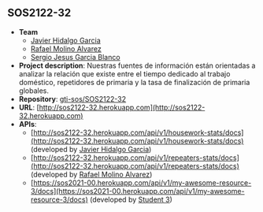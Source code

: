 ## SOS2122-32

- **Team**
  - [Javier Hidalgo Garcia](https://github.com/javighidalgo01)
  - [Rafael Molino Alvarez](https://github.com/rafamolino)
  - [Sergio Jesus Garcia Blanco](https://github.com/404)
- **Project description**: Nuestras fuentes de información están orientadas a analizar la relación que existe entre el tiempo dedicado al trabajo doméstico, repetidores de primaria y la tasa de finalización de primaria globales.
- **Repository**: [gti-sos/SOS2122-32](https://github.com/gti-sos/SOS2122-32)
- **URL**: [http://sos2122-32.herokuapp.com](http://sos2122-32.herokuapp.com)
-  **APIs**:
    - [http://sos2122-32.herokuapp.com/api/v1/housework-stats/docs](http://sos2122-32.herokuapp.com/api/v1/housework-stats/docs) (developed by [Javier Hidalgo Garcia](https://github.com/javighidalgo01))
    - [http://sos2122-32.herokuapp.com/api/v1/repeaters-stats/docs](http://sos2122-32.herokuapp.com/api/v1/repeaters-stats/docs) (developed by [Rafael Molino Alvarez](https://github.com/404))
    - [https://sos2021-00.herokuapp.com/api/v1/my-awesome-resource-3/docs](https://sos2021-00.herokuapp.com/api/v1/my-awesome-resource-3/docs) (developed by [Student 3](https://github.com/404))
```

